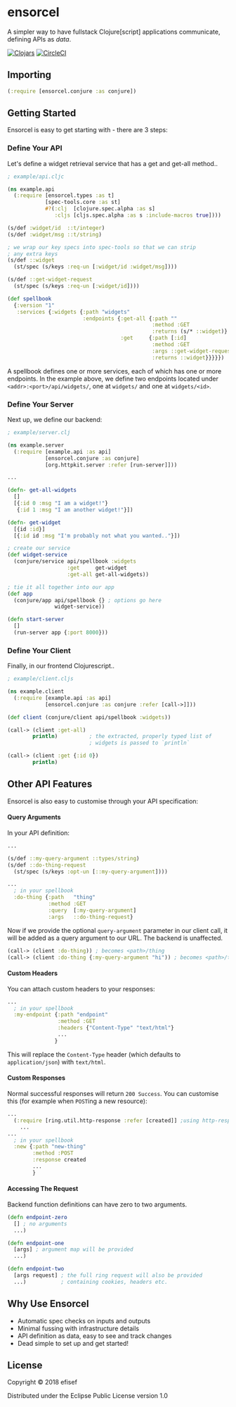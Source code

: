 # ensorcel

A simpler way to have fullstack Clojure[script] applications communicate, defining
APIs as _data_.

[![Clojars](https://img.shields.io/clojars/v/efisef/ensorcel.svg)](https://clojars.org/efisef/ensorcel)
[![CircleCI](https://circleci.com/gh/efisef/ensorcel.svg?style=svg)](https://circleci.com/gh/efisef/ensorcel)

## Importing

```clojure
(:require [ensorcel.conjure :as conjure])
```

## Getting Started

Ensorcel is easy to get starting with - there are 3 steps:

### Define Your API

Let's define a widget retrieval service that has a get and get-all method..

```clojure
; example/api.cljc

(ns example.api
  (:require [ensorcel.types :as t]
            [spec-tools.core :as st]
            #?(:clj  [clojure.spec.alpha :as s]
               :cljs [cljs.spec.alpha :as s :include-macros true])))

(s/def :widget/id  ::t/integer)
(s/def :widget/msg ::t/string)

; we wrap our key specs into spec-tools so that we can strip
; any extra keys
(s/def ::widget
  (st/spec (s/keys :req-un [:widget/id :widget/msg])))

(s/def ::get-widget-request
  (st/spec (s/keys :req-un [:widget/id])))

(def spellbook
  {:version "1"
   :services {:widgets {:path "widgets"
                        :endpoints {:get-all {:path ""
                                              :method :GET
                                              :returns (s/* ::widget)}
                                    :get     {:path [:id]
                                              :method :GET
                                              :args ::get-widget-request
                                              :returns ::widget}}}}})
```

A spellbook defines one or more services, each of which has one or more endpoints.
In the example above, we define two endpoints located under `<addr>:<port>/api/widgets/`,
one at `widgets/` and one at `widgets/<id>`.

### Define Your Server

Next up, we define our backend:

```clojure
; example/server.clj

(ns example.server
  (:require [example.api :as api]
            [ensorcel.conjure :as conjure]
            [org.httpkit.server :refer [run-server]]))

...

(defn- get-all-widgets
  []
  [{:id 0 :msg "I am a widget!"}
   {:id 1 :msg "I am another widget!"}])

(defn- get-widget
  [{id :id}]
  [{:id id :msg "I'm probably not what you wanted.."}])

; create our service
(def widget-service
  (conjure/service api/spellbook :widgets
                   :get     get-widget
                   :get-all get-all-widgets))

; tie it all together into our app
(def app
  (conjure/app api/spellbook {} ; options go here
               widget-service))

(defn start-server
  []
  (run-server app {:port 8000}))
```

### Define Your Client

Finally, in our frontend Clojurescript..

```clojure
; example/client.cljs

(ns example.client
  (:require [example.api :as api]
            [ensorcel.conjure :as conjure :refer [call->]]))

(def client (conjure/client api/spellbook :widgets))

(call-> (client :get-all)
        println)          ; the extracted, properly typed list of
                          ; widgets is passed to `println`

(call-> (client :get {:id 0})
        println)
```

## Other API Features

Ensorcel is also easy to customise through your API specification:

#### Query Arguments

In your API definition:

```clojure
...

(s/def ::my-query-argument ::types/string)
(s/def ::do-thing-request
  (st/spec (s/keys :opt-un [::my-query-argument])))

...
  ; in your spellbook
  :do-thing {:path   "thing"
             :method :GET
             :query  [:my-query-argument]
             :args   ::do-thing-request}
```

Now if we provide the optional `query-argument` parameter in our client call,
it will be added as a query argument to our URL. The backend is unaffected.

```clojure
(call-> (client :do-thing)) ; becomes <path>/thing
(call-> (client :do-thing {:my-query-argument "hi")) ; becomes <path>/thing?my-query-argument=hi
```

#### Custom Headers

You can attach custom headers to your responses:

```clojure
...
  ; in your spellbook
  :my-endpoint {:path "endpoint"
                :method :GET
                :headers {"Content-Type" "text/html"}
                ...
               }
```

This will replace the `Content-Type` header (which defaults to `application/json`)
with `text/html`.

#### Custom Responses

Normal successful responses will return `200 Success`. You can customise this
(for example when `POST`ing a new resource):

```clojure
...
  (:require [ring.util.http-response :refer [created]] ;using http-response for example
    ...
...
  ; in your spellbook
  :new {:path "new-thing"
        :method :POST
        :response created
        ...
        }
```

#### Accessing The Request

Backend function definitions can have zero to two arguments.

```clojure
(defn endpoint-zero
  [] ; no arguments
  ...)

(defn endpoint-one
  [args] ; argument map will be provided
  ...)

(defn endpoint-two
  [args request] ; the full ring request will also be provided
  ...)           ; containing cookies, headers etc.

```

## Why Use Ensorcel

- Automatic spec checks on inputs and outputs
- Minimal fussing with infrastructure details
- API definition as data, easy to see and track changes
- Dead simple to set up and get started!

## License

Copyright © 2018 efisef

Distributed under the Eclipse Public License version 1.0
